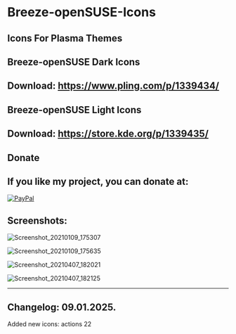 # Breeze-openSUSE-Icons

Icons For Plasma Themes
----------------------

Breeze-openSUSE Dark Icons
--------------------------

Download: https://www.pling.com/p/1339434/
------------------------------------------


 Breeze-openSUSE Light Icons 
----------------------------

Download: https://store.kde.org/p/1339435/
------------------------------------------


<html>
  <head>
    <meta charset="utf-8" />
  </head>
  <body>
    <h2>Donate</h2>
    <h2>If you like my project, you can donate at:</h2>
    <a href="https://www.paypal.com/paypalme/VesnaLazic">
    <img src="PayPal.png" alt="PayPal" />
    </a>
  </body>
</html>


Screenshots:
-----------


![Screenshot_20210109_175307](https://user-images.githubusercontent.com/45247573/201469513-23204b7d-4293-4b5d-8127-4afe0b6f8d77.png)

![Screenshot_20210109_175635](https://user-images.githubusercontent.com/45247573/201469525-6d33ea72-58d9-4e46-8179-3a555c34a56b.jpg)

![Screenshot_20210407_182021](https://user-images.githubusercontent.com/45247573/201469543-236c3a1a-8603-4e48-bac2-7a02407d1f4b.png)

![Screenshot_20210407_182125](https://user-images.githubusercontent.com/45247573/201469550-343d35db-dbf9-4d7b-abd3-de558119140f.png)

____________________________________________________________________________________________________________________________________


Changelog: 09.01.2025.
----------------------

Added new icons: actions 22
